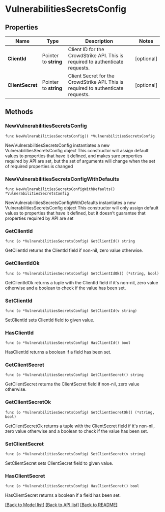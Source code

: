 # VulnerabilitiesSecretsConfig

## Properties

Name | Type | Description | Notes
------------ | ------------- | ------------- | -------------
**ClientId** | Pointer to **string** | Client ID for the CrowdStrike API. This is required to authenticate requests. | [optional] 
**ClientSecret** | Pointer to **string** | Client Secret for the CrowdStrike API. This is required to authenticate requests. | [optional] 

## Methods

### NewVulnerabilitiesSecretsConfig

`func NewVulnerabilitiesSecretsConfig() *VulnerabilitiesSecretsConfig`

NewVulnerabilitiesSecretsConfig instantiates a new VulnerabilitiesSecretsConfig object
This constructor will assign default values to properties that have it defined,
and makes sure properties required by API are set, but the set of arguments
will change when the set of required properties is changed

### NewVulnerabilitiesSecretsConfigWithDefaults

`func NewVulnerabilitiesSecretsConfigWithDefaults() *VulnerabilitiesSecretsConfig`

NewVulnerabilitiesSecretsConfigWithDefaults instantiates a new VulnerabilitiesSecretsConfig object
This constructor will only assign default values to properties that have it defined,
but it doesn't guarantee that properties required by API are set

### GetClientId

`func (o *VulnerabilitiesSecretsConfig) GetClientId() string`

GetClientId returns the ClientId field if non-nil, zero value otherwise.

### GetClientIdOk

`func (o *VulnerabilitiesSecretsConfig) GetClientIdOk() (*string, bool)`

GetClientIdOk returns a tuple with the ClientId field if it's non-nil, zero value otherwise
and a boolean to check if the value has been set.

### SetClientId

`func (o *VulnerabilitiesSecretsConfig) SetClientId(v string)`

SetClientId sets ClientId field to given value.

### HasClientId

`func (o *VulnerabilitiesSecretsConfig) HasClientId() bool`

HasClientId returns a boolean if a field has been set.

### GetClientSecret

`func (o *VulnerabilitiesSecretsConfig) GetClientSecret() string`

GetClientSecret returns the ClientSecret field if non-nil, zero value otherwise.

### GetClientSecretOk

`func (o *VulnerabilitiesSecretsConfig) GetClientSecretOk() (*string, bool)`

GetClientSecretOk returns a tuple with the ClientSecret field if it's non-nil, zero value otherwise
and a boolean to check if the value has been set.

### SetClientSecret

`func (o *VulnerabilitiesSecretsConfig) SetClientSecret(v string)`

SetClientSecret sets ClientSecret field to given value.

### HasClientSecret

`func (o *VulnerabilitiesSecretsConfig) HasClientSecret() bool`

HasClientSecret returns a boolean if a field has been set.


[[Back to Model list]](../README.md#documentation-for-models) [[Back to API list]](../README.md#documentation-for-api-endpoints) [[Back to README]](../README.md)


